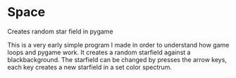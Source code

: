 Space
=====

Creates random star field in pygame


This is a very early simple program I made in order to understand how game loops and pygame work. It creates a random starfield against a blackbackground. The starfield can be changed by presses the arrow keys, each key creates a new starfield in a set color spectrum.
